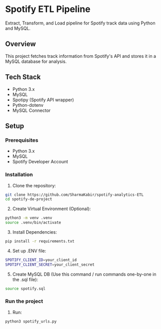 # Spotify ETL Pipeline

Extract, Transform, and Load pipeline for Spotify track data using Python and MySQL.

## Overview
This project fetches track information from Spotify's API and stores it in a MySQL database for analysis.

## Tech Stack
- Python 3.x
- MySQL
- Spotipy (Spotify API wrapper)
- Python-dotenv
- MySQL Connector

## Setup

### Prerequisites
- Python 3.x
- MySQL
- Spotify Developer Account

### Installation
1. Clone the repository:
```bash
git clone https://github.com/SharmaKabir/spotify-analytics-ETL
cd spotify-de-project
```

2. Create Virtual Environment (Optional):
```bash
python3 -m venv .venv
source .venv/bin/activate
```

3. Install Dependencies:
```bash
pip install -r requirements.txt
```

4. Set up .ENV file:
```bash
SPOTIFY_CLIENT_ID=your_client_id
SPOTIFY_CLIENT_SECRET=your_client_secret
```

5. Create MySQL DB (Use this command / run commands one-by-one in the .sql file):
```bash
source spotify.sql
```

### Run the project
1. Run:
```bash
python3 spotify_urls.py
```


